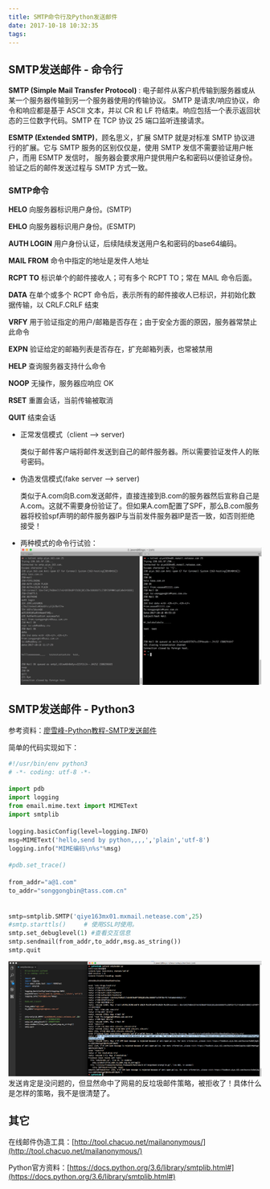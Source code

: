 ```yaml
---
title: SMTP命令行及Python发送邮件
date: 2017-10-18 10:32:35
tags: 
---
```

## SMTP发送邮件 - 命令行
**SMTP (Simple Mail Transfer Protocol)** : 电子邮件从客户机传输到服务器或从某一个服务器传输到另一个服务器使用的传输协议。 SMTP 是请求/响应协议，命令和响应都是基于 ASCII 文本，并以 CR 和 LF 符结束。响应包括一个表示返回状态的三位数字代码。SMTP 在 TCP 协议 25 端口监听连接请求。

**ESMTP (Extended SMTP)**，顾名思义，扩展 SMTP 就是对标准 SMTP 协议进行的扩展。它与 SMTP 服务的区别仅仅是，使用 SMTP 发信不需要验证用户帐户，而用 ESMTP 发信时， 服务器会要求用户提供用户名和密码以便验证身份。验证之后的邮件发送过程与 SMTP 方式一致。
<!-- more -->
### SMTP命令
**HELO** 向服务器标识用户身份。(SMTP)

**EHLO** 向服务器标识用户身份。(ESMTP)

**AUTH LOGIN** 用户身份认证，后续陆续发送用户名和密码的base64编码。

**MAIL FROM** 命令中指定的地址是发件人地址

**RCPT TO** 标识单个的邮件接收人；可有多个 RCPT TO；常在 MAIL 命令后面。

**DATA** 在单个或多个 RCPT 命令后，表示所有的邮件接收人已标识，并初始化数据传输，以 CRLF.CRLF 结束 

**VRFY** 用于验证指定的用户/邮箱是否存在；由于安全方面的原因，服务器常禁止此命令

**EXPN** 验证给定的邮箱列表是否存在，扩充邮箱列表，也常被禁用 

**HELP** 查询服务器支持什么命令 

**NOOP** 无操作，服务器应响应 OK 

**RSET** 重置会话，当前传输被取消

**QUIT** 结束会话 

- 正常发信模式（client --> server)

    类似于邮件客户端将邮件发送到自己的邮件服务器。所以需要验证发件人的账号密码。
- 伪造发信模式(fake server --> server)
    
    类似于A.com向B.com发送邮件，直接连接到B.com的服务器然后宣称自己是A.com。这就不需要身份验证了。但如果A.com配置了SPF，那么B.com服务器将校验spf声明的邮件服务器IP与当前发件服务器IP是否一致，如否则拒绝接受！

- 两种模式的命令行试验：
    ![](SMTP命令行及Python发送邮件/screenshot01.png)

## SMTP发送邮件 - Python3

参考资料：[廖雪峰-Python教程-SMTP发送邮件](https://www.liaoxuefeng.com/wiki/0014316089557264a6b348958f449949df42a6d3a2e542c000/001432005226355aadb8d4b2f3f42f6b1d6f2c5bd8d5263000)

简单的代码实现如下：
```python
#!/usr/bin/env python3
# -*- coding: utf-8 -*-

import pdb
import logging
from email.mime.text import MIMEText
import smtplib

logging.basicConfig(level=logging.INFO)
msg=MIMEText('hello,send by python,,,,','plain','utf-8')
logging.info("MIME编码\n%s"%msg)

#pdb.set_trace()

from_addr="a@1.com"
to_addr="songgongbin@tass.com.cn"


smtp=smtplib.SMTP('qiye163mx01.mxmail.netease.com',25)
#smtp.starttls()     # 使用SSL时使用。
smtp.set_debuglevel(1) #查看交互信息
smtp.sendmail(from_addr,to_addr,msg.as_string())
smtp.quit
```
![](SMTP命令行及Python发送邮件/screenshot02.png)
发送肯定是没问题的，但显然命中了网易的反垃圾邮件策略，被拒收了！具体什么是怎样的策略，我不是很清楚了。

## 其它

在线邮件伪造工具：[http://tool.chacuo.net/mailanonymous/](http://tool.chacuo.net/mailanonymous/)

Python官方资料：[https://docs.python.org/3.6/library/smtplib.html#](https://docs.python.org/3.6/library/smtplib.html#)


